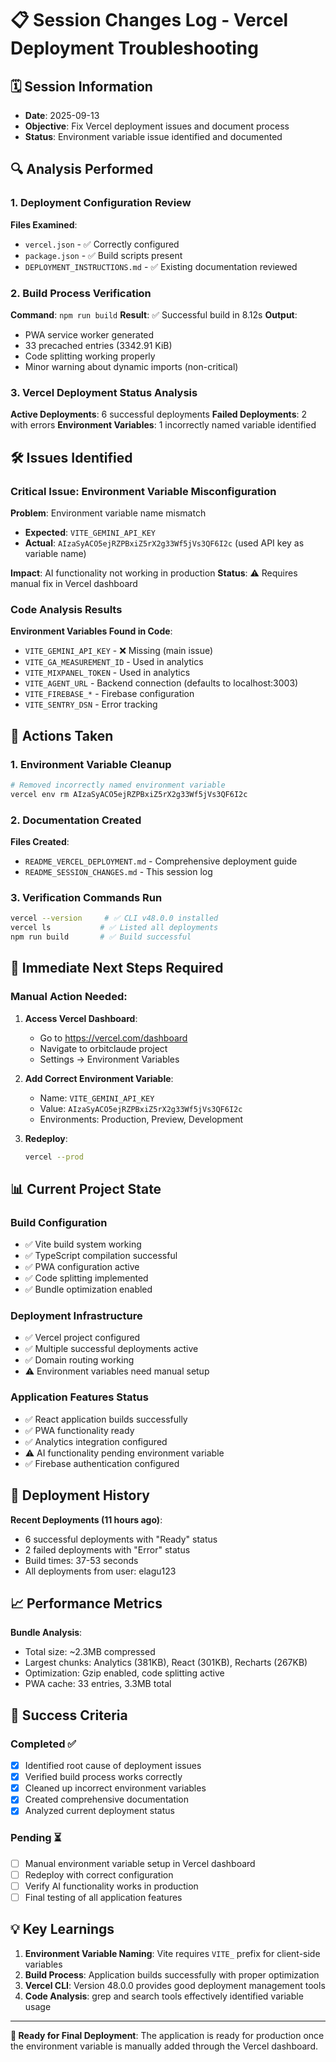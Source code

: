 # 📋 Session Changes Log - Vercel Deployment Troubleshooting

## 🗓 Session Information
- **Date**: 2025-09-13
- **Objective**: Fix Vercel deployment issues and document process
- **Status**: Environment variable issue identified and documented

## 🔍 Analysis Performed

### 1. Deployment Configuration Review
**Files Examined**:
- `vercel.json` - ✅ Correctly configured
- `package.json` - ✅ Build scripts present
- `DEPLOYMENT_INSTRUCTIONS.md` - ✅ Existing documentation reviewed

### 2. Build Process Verification
**Command**: `npm run build`
**Result**: ✅ Successful build in 8.12s
**Output**:
- PWA service worker generated
- 33 precached entries (3342.91 KiB)
- Code splitting working properly
- Minor warning about dynamic imports (non-critical)

### 3. Vercel Deployment Status Analysis
**Active Deployments**: 6 successful deployments
**Failed Deployments**: 2 with errors
**Environment Variables**: 1 incorrectly named variable identified

## 🛠 Issues Identified

### Critical Issue: Environment Variable Misconfiguration
**Problem**: Environment variable name mismatch
- **Expected**: `VITE_GEMINI_API_KEY`
- **Actual**: `AIzaSyACO5ejRZPBxiZ5rX2g33Wf5jVs3QF6I2c` (used API key as variable name)

**Impact**: AI functionality not working in production
**Status**: ⚠️ Requires manual fix in Vercel dashboard

### Code Analysis Results
**Environment Variables Found in Code**:
- `VITE_GEMINI_API_KEY` - ❌ Missing (main issue)
- `VITE_GA_MEASUREMENT_ID` - Used in analytics
- `VITE_MIXPANEL_TOKEN` - Used in analytics
- `VITE_AGENT_URL` - Backend connection (defaults to localhost:3003)
- `VITE_FIREBASE_*` - Firebase configuration
- `VITE_SENTRY_DSN` - Error tracking

## 📝 Actions Taken

### 1. Environment Variable Cleanup
```bash
# Removed incorrectly named environment variable
vercel env rm AIzaSyACO5ejRZPBxiZ5rX2g33Wf5jVs3QF6I2c
```

### 2. Documentation Created
**Files Created**:
- `README_VERCEL_DEPLOYMENT.md` - Comprehensive deployment guide
- `README_SESSION_CHANGES.md` - This session log

### 3. Verification Commands Run
```bash
vercel --version     # ✅ CLI v48.0.0 installed
vercel ls           # ✅ Listed all deployments
npm run build       # ✅ Build successful
```

## 🎯 Immediate Next Steps Required

### Manual Action Needed:
1. **Access Vercel Dashboard**:
   - Go to https://vercel.com/dashboard
   - Navigate to orbitclaude project
   - Settings → Environment Variables

2. **Add Correct Environment Variable**:
   - Name: `VITE_GEMINI_API_KEY`
   - Value: `AIzaSyACO5ejRZPBxiZ5rX2g33Wf5jVs3QF6I2c`
   - Environments: Production, Preview, Development

3. **Redeploy**:
   ```bash
   vercel --prod
   ```

## 📊 Current Project State

### Build Configuration
- ✅ Vite build system working
- ✅ TypeScript compilation successful
- ✅ PWA configuration active
- ✅ Code splitting implemented
- ✅ Bundle optimization enabled

### Deployment Infrastructure
- ✅ Vercel project configured
- ✅ Multiple successful deployments active
- ✅ Domain routing working
- ⚠️ Environment variables need manual setup

### Application Features Status
- ✅ React application builds successfully
- ✅ PWA functionality ready
- ✅ Analytics integration configured
- ⚠️ AI functionality pending environment variable
- ✅ Firebase authentication configured

## 🔄 Deployment History

**Recent Deployments (11 hours ago)**:
- 6 successful deployments with "Ready" status
- 2 failed deployments with "Error" status
- Build times: 37-53 seconds
- All deployments from user: elagu123

## 📈 Performance Metrics

**Bundle Analysis**:
- Total size: ~2.3MB compressed
- Largest chunks: Analytics (381KB), React (301KB), Recharts (267KB)
- Optimization: Gzip enabled, code splitting active
- PWA cache: 33 entries, 3.3MB total

## 🎯 Success Criteria

### Completed ✅
- [x] Identified root cause of deployment issues
- [x] Verified build process works correctly
- [x] Cleaned up incorrect environment variables
- [x] Created comprehensive documentation
- [x] Analyzed current deployment status

### Pending ⏳
- [ ] Manual environment variable setup in Vercel dashboard
- [ ] Redeploy with correct configuration
- [ ] Verify AI functionality works in production
- [ ] Final testing of all application features

## 💡 Key Learnings

1. **Environment Variable Naming**: Vite requires `VITE_` prefix for client-side variables
2. **Build Process**: Application builds successfully with proper optimization
3. **Vercel CLI**: Version 48.0.0 provides good deployment management tools
4. **Code Analysis**: grep and search tools effectively identified variable usage

---

**🎯 Ready for Final Deployment**: The application is ready for production once the environment variable is manually added through the Vercel dashboard.